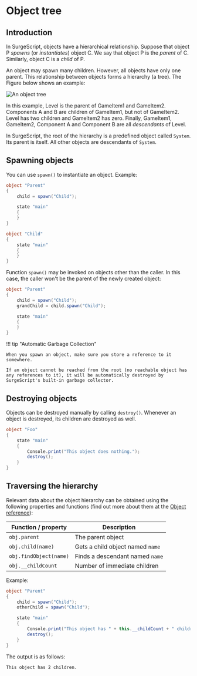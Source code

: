 Object tree
===========

Introduction
------------

In SurgeScript, objects have a hierarchical relationship. Suppose that object P *spawns* (or *instantiates*) object C. We say that object P is the *parent* of C. Similarly, object C is a *child* of P.

An object may spawn many children. However, all objects have only one parent. This relationship between objects forms a hierarchy (a tree). The Figure below shows an example:

![An object tree](/img/tree.png)

In this example, Level is the parent of GameItem1 and GameItem2. Components A and B are children of GameItem1, but not of GameItem2. Level has two children and GameItem2 has zero. Finally, GameItem1, GameItem2, Component A and Component B are all *descendants* of Level.

In SurgeScript, the root of the hierarchy is a predefined object called `System`. Its parent is itself. All other objects are descendants of `System`.

Spawning objects
----------------

You can use `spawn()` to instantiate an object. Example:

```cs
object "Parent"
{
    child = spawn("Child");

    state "main"
    {
    }
}

object "Child"
{
    state "main"
    {
    }
}
```

Function `spawn()` may be invoked on objects other than the caller. In this case, the caller won't be the parent of the newly created object:

```cs
object "Parent"
{
    child = spawn("Child");
    grandChild = child.spawn("Child");

    state "main"
    {
    }
}
```

!!! tip "Automatic Garbage Collection"

    When you spawn an object, make sure you store a reference to it somewhere.

    If an object cannot be reached from the root (no reachable object has any references to it), it will be automatically destroyed by SurgeScript's built-in garbage collector.



Destroying objects
------------------

Objects can be destroyed manually by calling `destroy()`. Whenever an object is destroyed, its children are destroyed as well.

```cs
object "Foo"
{
    state "main"
    {
        Console.print("This object does nothing.");
        destroy();
    }
}
```

Traversing the hierarchy
------------------------

Relevant data about the object hierarchy can be obtained using the following properties and functions (find out more about them at the [Object reference](/reference/object)):

Function / property|Description
-------------------|-----------
`obj.parent` | The parent object
`obj.child(name)` | Gets a child object named `name`
`obj.findObject(name)` | Finds a descendant named `name`
`obj.__childCount` | Number of immediate children

Example:

```cs
object "Parent"
{
    child = spawn("Child");
    otherChild = spawn("Child");

    state "main"
    {
        Console.print("This object has " + this.__childCount + " children.");
        destroy();
    }
}
```

The output is as follows:

```
This object has 2 children.
```

